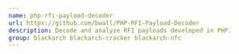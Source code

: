 ```yaml
---
name: php-rfi-payload-decoder
url: https://github.com/bwall/PHP-RFI-Payload-Decoder
description: Decode and analyze RFI payloads developed in PHP.
group: blackarch blackarch-cracker blackarch-nfc
---
```

